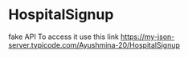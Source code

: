 # HospitalSignup
fake API
To access it use this link
 https://my-json-server.typicode.com/Ayushmina-20/HospitalSignup
